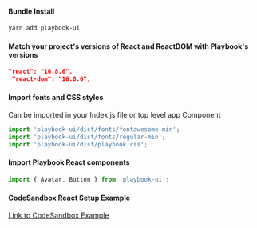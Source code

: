 #### Bundle Install

```sh
yarn add playbook-ui
```

#### Match your project's versions of React and ReactDOM with Playbook's versions

```json
"react": "16.8.6",
 "react-dom": "16.8.6",
```

#### Import fonts and CSS styles

Can be imported in your Index.js file or top level app Component

```js
import 'playbook-ui/dist/fonts/fontawesome-min';
import 'playbook-ui/dist/fonts/regular-min';
import 'playbook-ui/dist/playbook.css';
```

#### Import Playbook React components

```js
import { Avatar, Button } from 'playbook-ui';
```

#### CodeSandbox React Setup Example

[Link to CodeSandbox Example](https://codesandbox.io/s/cool-platform-ydfb3)